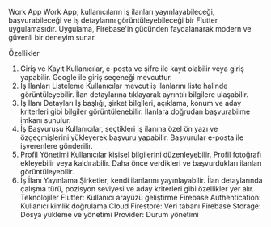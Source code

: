 Work App
Work App, kullanıcıların iş ilanları yayınlayabileceği, başvurabileceği ve iş detaylarını görüntüleyebileceği bir Flutter uygulamasıdır. Uygulama, Firebase'in gücünden faydalanarak modern ve güvenli bir deneyim sunar.

Özellikler
1. Giriş ve Kayıt
Kullanıcılar, e-posta ve şifre ile kayıt olabilir veya giriş yapabilir.
Google ile giriş seçeneği mevcuttur.
2. İş İlanları Listeleme
Kullanıcılar mevcut iş ilanlarını liste halinde görüntüleyebilir.
İlan detaylarına tıklayarak ayrıntılı bilgilere ulaşabilir.
3. İş İlanı Detayları
İş başlığı, şirket bilgileri, açıklama, konum ve aday kriterleri gibi bilgiler görüntülenebilir.
İlanlara doğrudan başvurabilme imkanı sunulur.
4. İş Başvurusu
Kullanıcılar, seçtikleri iş ilanına özel ön yazı ve özgeçmişlerini yükleyerek başvuru yapabilir.
Başvurular e-posta ile işverenlere gönderilir.
5. Profil Yönetimi
Kullanıcılar kişisel bilgilerini düzenleyebilir.
Profil fotoğrafı ekleyebilir veya kaldırabilir.
Daha önce verdikleri ve başvurdukları ilanları görüntüleyebilir.
6. İş İlanı Yayınlama
Şirketler, kendi ilanlarını yayınlayabilir.
İlan detaylarında çalışma türü, pozisyon seviyesi ve aday kriterleri gibi özellikler yer alır.
Teknolojiler
Flutter: Kullanıcı arayüzü geliştirme
Firebase Authentication: Kullanıcı kimlik doğrulama
Cloud Firestore: Veri tabanı
Firebase Storage: Dosya yükleme ve yönetimi
Provider: Durum yönetimi
